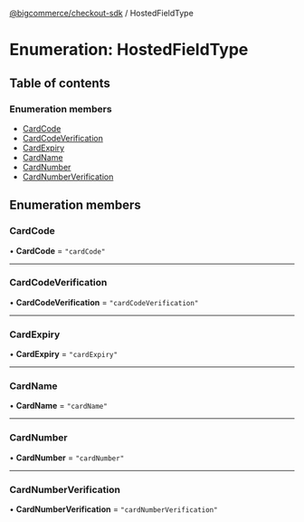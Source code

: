 [@bigcommerce/checkout-sdk](../README.md) / HostedFieldType

# Enumeration: HostedFieldType

## Table of contents

### Enumeration members

- [CardCode](HostedFieldType.md#cardcode)
- [CardCodeVerification](HostedFieldType.md#cardcodeverification)
- [CardExpiry](HostedFieldType.md#cardexpiry)
- [CardName](HostedFieldType.md#cardname)
- [CardNumber](HostedFieldType.md#cardnumber)
- [CardNumberVerification](HostedFieldType.md#cardnumberverification)

## Enumeration members

### CardCode

• **CardCode** = `"cardCode"`

___

### CardCodeVerification

• **CardCodeVerification** = `"cardCodeVerification"`

___

### CardExpiry

• **CardExpiry** = `"cardExpiry"`

___

### CardName

• **CardName** = `"cardName"`

___

### CardNumber

• **CardNumber** = `"cardNumber"`

___

### CardNumberVerification

• **CardNumberVerification** = `"cardNumberVerification"`
